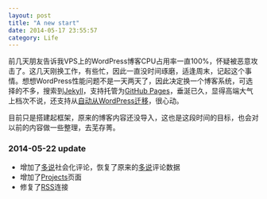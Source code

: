 ```yaml
---
layout: post
title: "A new start"
date: 2014-05-17 23:55:57
category: Life
---
```


前几天朋友告诉我VPS上的WordPress博客CPU占用率一直100%，怀疑被恶意攻击了。这几天刚换工作，有些忙，因此一直没时间琢磨，适逢周末，记起这个事情。想想WordPress性能问题不是一天两天了，因此决定换一个博客系统，可选择的不多，搜索到[Jekyll](http://jekyllrb.com/)，支持托管为[GitHub Pages](https://pages.github.com/)，垂涎已久，显得高端大气上档次不说，还支持从[自动从WordPress迁移](http://import.jekyllrb.com/docs/wordpress/)，很心动。

目前只是搭建起框架，原来的博客内容还没导入，这也是这段时间的目标，也会对以前的内容做一些整理，去芜存菁。

### 2014-05-22 update

* 增加了[多说][1]社会化评论，恢复了原来的[多说][1]评论数据
* 增加了[Projects](http://zhouliang.pro/projects)页面
* 修复了[RSS](http://zhouliang.pro/feed)连接


[1]: http://www.duoshuo.com